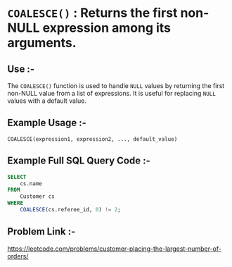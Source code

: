 # `COALESCE()` : Returns the first non-NULL expression among its arguments.

## Use :-
The `COALESCE()` function is used to handle `NULL` values by returning the first non-NULL value from a list of expressions. It is useful for replacing `NULL` values with a default value.

## Example Usage :-
`COALESCE(expression1, expression2, ..., default_value)`

## Example Full SQL Query Code :-
```sql
SELECT 
    cs.name
FROM 
    Customer cs
WHERE 
    COALESCE(cs.referee_id, 0) != 2;
```
## Problem Link :-
https://leetcode.com/problems/customer-placing-the-largest-number-of-orders/
